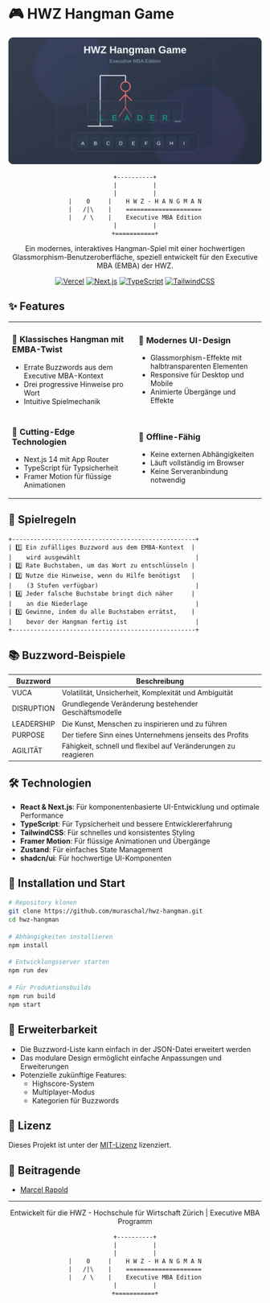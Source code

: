 # 🎮 HWZ Hangman Game

<div align="center">

![HWZ Hangman Game](./public/images/preview.svg)

```
+----------+
|          |
|          |
|    0     |    H W Z - H A N G M A N
|   /|\    |    =====================
|   / \    |    Executive MBA Edition
|          |
+===========+
```

Ein modernes, interaktives Hangman-Spiel mit einer hochwertigen Glassmorphism-Benutzeroberfläche, speziell entwickelt für den Executive MBA (EMBA) der HWZ.

[![Vercel](https://img.shields.io/badge/Vercel-Deployed-black?style=for-the-badge&logo=vercel)](https://hwz-hangman.vercel.app)
[![Next.js](https://img.shields.io/badge/Next.js-14-black?style=for-the-badge&logo=next.js)](https://nextjs.org/)
[![TypeScript](https://img.shields.io/badge/TypeScript-blue?style=for-the-badge&logo=typescript)](https://www.typescriptlang.org/)
[![TailwindCSS](https://img.shields.io/badge/TailwindCSS-teal?style=for-the-badge&logo=tailwindcss)](https://tailwindcss.com/)

</div>

## ✨ Features

<table>
  <tr>
    <td width="50%">
      <h3>🎯 Klassisches Hangman mit EMBA-Twist</h3>
      <ul>
        <li>Errate Buzzwords aus dem Executive MBA-Kontext</li>
        <li>Drei progressive Hinweise pro Wort</li>
        <li>Intuitive Spielmechanik</li>
      </ul>
    </td>
    <td width="50%">
      <h3>🎨 Modernes UI-Design</h3>
      <ul>
        <li>Glassmorphism-Effekte mit halbtransparenten Elementen</li>
        <li>Responsive für Desktop und Mobile</li>
        <li>Animierte Übergänge und Effekte</li>
      </ul>
    </td>
  </tr>
  <tr>
    <td width="50%">
      <h3>🚀 Cutting-Edge Technologien</h3>
      <ul>
        <li>Next.js 14 mit App Router</li>
        <li>TypeScript für Typsicherheit</li>
        <li>Framer Motion für flüssige Animationen</li>
      </ul>
    </td>
    <td width="50%">
      <h3>🔌 Offline-Fähig</h3>
      <ul>
        <li>Keine externen Abhängigkeiten</li>
        <li>Läuft vollständig im Browser</li>
        <li>Keine Serveranbindung notwendig</li>
      </ul>
    </td>
  </tr>
</table>

## 🎯 Spielregeln

```
+---------------------------------------------------+
| 1️⃣ Ein zufälliges Buzzword aus dem EMBA-Kontext  |
|    wird ausgewählt                                |
| 2️⃣ Rate Buchstaben, um das Wort zu entschlüsseln |
| 3️⃣ Nutze die Hinweise, wenn du Hilfe benötigst   |
|    (3 Stufen verfügbar)                           |
| 4️⃣ Jeder falsche Buchstabe bringt dich näher     |
|    an die Niederlage                              |
| 5️⃣ Gewinne, indem du alle Buchstaben errätst,    |
|    bevor der Hangman fertig ist                   |
+---------------------------------------------------+
```

## 📚 Buzzword-Beispiele

<div align="center">

| Buzzword | Beschreibung |
|----------|--------------|
| VUCA | Volatilität, Unsicherheit, Komplexität und Ambiguität |
| DISRUPTION | Grundlegende Veränderung bestehender Geschäftsmodelle |
| LEADERSHIP | Die Kunst, Menschen zu inspirieren und zu führen |
| PURPOSE | Der tiefere Sinn eines Unternehmens jenseits des Profits |
| AGILITÄT | Fähigkeit, schnell und flexibel auf Veränderungen zu reagieren |

</div>

## 🛠️ Technologien

- **React & Next.js**: Für komponentenbasierte UI-Entwicklung und optimale Performance
- **TypeScript**: Für Typsicherheit und bessere Entwicklererfahrung
- **TailwindCSS**: Für schnelles und konsistentes Styling
- **Framer Motion**: Für flüssige Animationen und Übergänge
- **Zustand**: Für einfaches State Management
- **shadcn/ui**: Für hochwertige UI-Komponenten

## 🚀 Installation und Start

```bash
# Repository klonen
git clone https://github.com/muraschal/hwz-hangman.git
cd hwz-hangman

# Abhängigkeiten installieren
npm install

# Entwicklungsserver starten
npm run dev

# Für Produktionsbuilds
npm run build
npm start
```

## 🔄 Erweiterbarkeit

- Die Buzzword-Liste kann einfach in der JSON-Datei erweitert werden
- Das modulare Design ermöglicht einfache Anpassungen und Erweiterungen
- Potenzielle zukünftige Features:
  - Highscore-System
  - Multiplayer-Modus
  - Kategorien für Buzzwords

## 📝 Lizenz

Dieses Projekt ist unter der [MIT-Lizenz](LICENSE) lizenziert.

## 👥 Beitragende

- [Marcel Rapold](https://github.com/muraschal)

---

<div align="center">

Entwickelt für die HWZ - Hochschule für Wirtschaft Zürich | Executive MBA Programm

```
+----------+
|          |
|          |
|    0     |    H W Z - H A N G M A N
|   /|\    |    =====================
|   / \    |    Executive MBA Edition
|          |
+===========+
```

</div> 